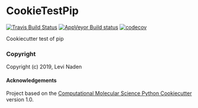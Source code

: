 CookieTestPip
==============================
[//]: # (Badges)
[![Travis Build Status](https://travis-ci.org/REPLACE_WITH_OWNER_ACCOUNT/CookieTestPip.png)](https://travis-ci.org/REPLACE_WITH_OWNER_ACCOUNT/CookieTestPip)
[![AppVeyor Build status](https://ci.appveyor.com/api/projects/status/REPLACE_WITH_APPVEYOR_LINK/branch/master?svg=true)](https://ci.appveyor.com/project/REPLACE_WITH_OWNER_ACCOUNT/CookieTestPip/branch/master)
[![codecov](https://codecov.io/gh/REPLACE_WITH_OWNER_ACCOUNT/CookieTestPip/branch/master/graph/badge.svg)](https://codecov.io/gh/REPLACE_WITH_OWNER_ACCOUNT/CookieTestPip/branch/master)

Cookiecutter test of pip

### Copyright

Copyright (c) 2019, Levi Naden


#### Acknowledgements
 
Project based on the 
[Computational Molecular Science Python Cookiecutter](https://github.com/molssi/cookiecutter-cms) version 1.0.
